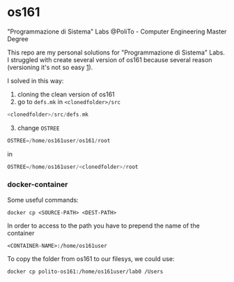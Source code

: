 # os161
"Programmazione di Sistema" Labs @PoliTo - Computer Engineering Master Degree

This repo are my personal solutions for "Programmazione di Sistema" Labs.
I struggled with create several version of os161 because several reason (versioning it's not so easy [1](http://www.os161.org/resources/versioncontrol.html)).

I solved in this way:
1) cloning the clean version of os161
2) go to ```defs.mk``` in ```<clonedfolder>/src```
```c
<clonedfolder>/src/defs.mk
```
3) change ```OSTREE```
```c
OSTREE=/home/os161user/os161/root
```
in
```c
OSTREE=/home/os161user/<clonedfolder>/root
```

### docker-container
Some useful commands:

```
docker cp <SOURCE-PATH> <DEST-PATH>
```
In order to access to the path you have to prepend the name of the container

```
<CONTAINER-NAME>:/home/os161user

```
To copy the folder from os161 to our filesys, we could use:
```
docker cp polito-os161:/home/os161user/lab0 /Users
```
